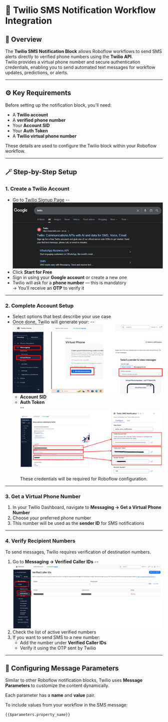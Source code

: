 # 📱 Twilio SMS Notification Workflow Integration

## 📘 Overview
The **Twilio SMS Notification Block** allows Roboflow workflows to send SMS alerts directly to verified phone numbers using the **Twilio API**.  
Twilio provides a virtual phone number and secure authentication credentials, enabling you to send automated text messages for workflow updates, predictions, or alerts.

---

## ⚙️ Key Requirements
Before setting up the notification block, you’ll need:
- A **Twilio account**
- A **verified phone number**
- Your **Account SID**
- Your **Auth Token**
- A **Twilio virtual phone number**

These details are used to configure the Twilio block within your Roboflow workflow.

---

## 🪄 Step-by-Step Setup

### 1. Create a Twilio Account
- Go to [Twilio Signup Page](https://www.twilio.com/try-twilio)
-- ![S1TwilioSearch](Assets/S1TwilioSearch.png)  
- Click **Start for Free**
- Sign in using your **Google account** or create a new one
- Twilio will ask for a **phone number** — this is mandatory  
  → You’ll receive an **OTP** to verify it
---

### 2. Complete Account Setup
- Select options that best describe your use case  
- Once done, Twilio will generate your:
-- ![S2TwilioOptions](Assets/S2TwilioOptions.png)  
  - **Account SID**
  - **Auth Token**  
-- ![S3TwilioParams](Assets/S3TwilioParams.png)  
These credentials will be required for Roboflow configuration.

---

### 3. Get a Virtual Phone Number
1. In your Twilio Dashboard, navigate to **Messaging → Get a Virtual Phone Number**  
2. Choose your preferred phone number  
3. This number will be used as the **sender ID** for SMS notifications

---

### 4. Verify Recipient Numbers
To send messages, Twilio requires verification of destination numbers.

1. Go to **Messaging → Verified Caller IDs**
-- ![S4TwilioNumberVerified](Assets/S4TwilioNumberVerified.png) 
2. Check the list of active verified numbers
3. If you want to send SMS to a new number:
   - Add the number under **Verified Caller IDs**
   - Verify it using the OTP sent by Twilio

---

## 💬 Configuring Message Parameters
Similar to other Roboflow notification blocks, Twilio uses **Message Parameters** to customize the content dynamically.

Each parameter has a **name** and **value** pair.

To include values from your workflow in the SMS message:
```text
{{$parameters.property_name}}
